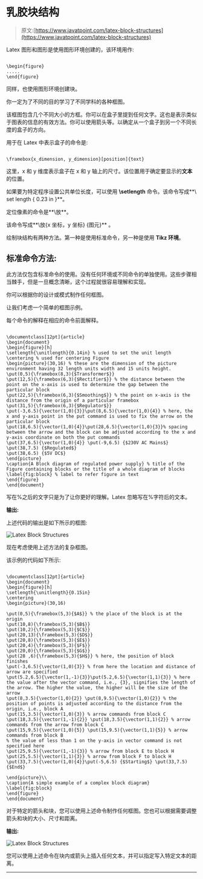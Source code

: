# 乳胶块结构

> 原文:[https://www.javatpoint.com/latex-block-structures](https://www.javatpoint.com/latex-block-structures)

Latex 图形和图形是使用图形环境创建的，该环境用作:

```

\begin{figure}
.....
\end{figure}

```

同样，也使用图形环境创建块。

你一定为了不同的目的学习了不同学科的各种框图。

该框图包含几个不同大小的方框。你可以在盒子里提到任何文字。这也是表示类似于图表的信息的有效方法。你可以使用箭头等。以确定从一个盒子到另一个不同长度的盒子的方向。

用于在 Latex 中表示盒子的命令是:

```

\framebox{x_dimension, y_dimension}[position]{text}

```

这里，x 和 y 维度表示盒子在 x 和 y 轴上的尺寸。该位置用于确定要显示的**文本**的位置。

如果要为特定程序设置公共单位长度，可以使用 **\setlength** 命令。该命令写成**\ set length { 0.23 in }**。

定位像素的命令是**\放**。

该命令写成**\放{x 坐标，y 坐标} {图元}** 。

绘制块结构有两种方法。第一种是使用标准命令，另一种是使用 **Tikz 环境**。

## 标准命令方法:

此方法仅包含标准命令的使用。没有任何环境或不同命令的单独使用。这些步骤相当棘手，但是一旦概念清晰，这个过程就很容易理解和实现。

你可以根据你的设计或模式制作任何框图。

让我们考虑一个简单的框图示例。

每个命令的解释在相应的命令前面解释。

```

\documentclass[12pt]{article}
\begin{document}
\begin{figure}[h]
\setlength{\unitlength}{0.14in} % used to set the unit length
\centering % used for centering Figure
\begin{picture}(30,16) % these are the dimension of the picture environment having 32 length units width and 15 units height.
\put(0,5){\framebox(8,3){$Transformer$}}
\put(12,5){\framebox(6,3){$Rectifier$}} % the distance between the point on the x-axis is used to determine the gap between the particular block
\put(22,5){\framebox(6,3){$Smoothing$}} % the point on x-axis is the distance from the origin of a particular framebox
\put(31,5){\framebox(6,3){$Regulator$}}
\put(-3,6.5){\vector(1,0){3}}\put(8,6.5){\vector(1,0){4}} % here, the x and y-axis point in the put command is used to fix the arrow on the particular block
\put(18,6.5){\vector(1,0){4}}\put(28,6.5){\vector(1,0){3}}% spacing between the arrow and the block can be adjusted according to the x and y-axis coordinate on both the put commands
\put(37,6.5){\vector(1,0){4}} \put(-9,6.5) {$230V AC Mains$} \put(38,7.5) {$Regulated$} 
\put(38,6.5) {$5V DC$} 
\end{picture}
\caption{A Block diagram of regulated power supply} % title of the Figure containing blocks or the title of a whole diagram of blocks
\label{fig:block} % label to refer figure in text
\end{figure}
\end{document}

```

写在%之后的文字只是为了让你更好的理解。Latex 忽略写在%字符后的文本。

**输出:**

上述代码的输出是如下所示的框图:

![Latex Block Structures](../Images/743ca2828a14fb79cc6dbfc39b490474.png)

现在考虑使用上述方法的复杂框图。

该示例的代码如下所示:

```

\documentclass[12pt]{article}
\begin{document}
\begin{figure}[h]
\setlength{\unitlength}{0.15in} 
\centering 
\begin{picture}(30,16)

\put(0,5){\framebox(5,3){$A$}} % the place of the block is at the origin
\put(10,8){\framebox(5,3){$B$}}
\put(10,2){\framebox(5,3){$C$}} 
\put(20,13){\framebox(5,3){$D$}} 
\put(20,8){\framebox(5,3){$E$}} 
\put(20,4){\framebox(5,3){$F$}}
\put(20,0){\framebox(5,3){$G$}} 
\put(28 ,6){\framebox(5,3){$H$}} % here, the position of block finishes 
\put(-3,6.5){\vector(1,0){3}} % from here the location and distance of arrow are specified
\put(5.2,6.5){\vector(1,-1){3}}\put(5.2,6.5){\vector(1,1){3}} % here the value after the vector command, i.e., {3}, signifies the length of the arrow. The higher the value, the higher will be the size of the arrow
\put(8,3.5){\vector(1,0){2}} \put(8,9.5){\vector(1,0){2}} % the position of points is adjusted according to the distance from the origin, i.e., block A
\put(15,3.5){\vector(1,0){3}} % arrow commands from block C
\put(18,3.5){\vector(1,-1){2}} \put(18,3.5){\vector(1,1){2}} % arrow commands from the arrow from block C
\put(15,9.5){\vector(1,0){5}} \put(15,9.5){\vector(1,1){5}} % arrow commands from block B
% the value of less than 1 on the y-axis in vector command is not specified here
\put(25,9.5){\vector(1,-1){3}} % arrow from block E to block H
\put(25,5.5){\vector(1,1){3}} % arrow from block F to block H
\put(33,7.5){\vector(1,0){4}}\put(-5,6.5) {$Starting$} \put(33,7.5) {$End$} 

\end{picture}\\
\caption{A simple example of a complex block diagram} 
\label{fig:block} 
\end{figure}
\end{document}

```

对于特定的箭头和块，您可以使用上述命令制作任何框图。您也可以根据需要调整箭头和块的大小、尺寸和距离。

**输出:**

![Latex Block Structures](../Images/000f35e2cf53965041938206b3857e18.png)

您可以使用上述命令在块内或箭头上插入任何文本，并可以指定写入特定文本的距离。

* * *